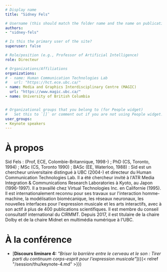```yaml
---
# Display name
title: "Sidney Fels"

# Username (this should match the folder name and the name on publications)
authors:
- "sidney-fels"

# Is this the primary user of the site?
superuser: false

# Role/position (e.g., Professor of Artificial Intelligence)
role: Directeur

# Organizations/Affiliations
organizations:
# - name: Human Communication Technologies Lab
#   url: "https://hct.ece.ubc.ca/"
- name: Media and Graphics Interdisciplinary Centre (MAGIC)
  url: "https://www.magic.ubc.ca/"
- name: University of British Columbia


# Organizational groups that you belong to (for People widget)
#   Set this to `[]` or comment out if you are not using People widget.
user_groups:
- Keynote speakers
---
```


# À propos

Sid Fels : (Prof, ECE, Colombie-Britannique, 1998-) ; PhD (CS, Toronto, 1994) ; MSc (CS, Toronto 1990) ; BASc (EE, Waterloo, 1988) : Sid est un chercheur universitaire distingué à UBC (2004-) et directeur du Human Communication Technologies Lab. Il a été chercheur invité à l'ATR Media Integration & Communications Research Laboratories à Kyoto, au Japon (1996-1997).  Il a travaillé chez Virtual Technologies Inc. en Californie (1995).  Il est internationalement reconnu pour ses travaux sur l'interaction homme-machine, la modélisation biomécanique, les réseaux neuronaux, les nouvelles interfaces pour l'expression musicale et les arts interactifs, avec à son actif à plus de 400 publications scientifiques. Il est membre du conseil consultatif international du CIRMMT. Depuis 2017, il est titulaire de la chaire Dolby et de la chaire Midnet en multimédia numérique à l'UBC.

# À la conférence

- [**Discours liminare 4:** *"Briser la barrière entre le cerveau et le son : Tirer parti du continuum corps-esprit pour l'expression musicale"*]({{< relref "/session/thu/keynote-4.md" >}})
